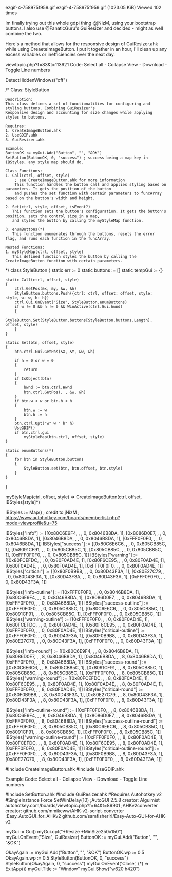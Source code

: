 ezgif-4-758975f959.gif
ezgif-4-758975f959.gif (1023.05 KiB) Viewed 102 times

Im finally trying out this whole gdpi thing @jNizM, using your bootstrap buttons.
I also use @FanaticGuru's GuiResizer and decided - might as well combine the two.

Here's a method that allows for the responsive design of GuiResizer.ahk while using CreaeteImageButton. I put it together in an hour, I'll clean up any excess variables or inefficiencies over the next day.

viewtopic.php?f=83&t=113921
Code: Select all - Collapse View - Download - Toggle Line numbers

DetectHiddenWindows("off")

/*
    Class: StyleButton

    Description:
    This class defines a set of functionalities for configuring and styling buttons. Combining GuiResizer's
    Responsive design and accounting for size changes while applying styles to buttons.

    Requires:
    1. CreateImageButton.ahk
    2. UseGDIP.ahk
    3. GuiResizer.ahk

    Example:
    ButtonOK := myGui.Add("Button", "", "&OK")
    SetButton(ButtonOK, 0, "success") ; success being a map key in IBStyles, any style map should do. 

    Class Functions:
    1. Call(ctrl, offset, style)
        ; see CreateImageButton.ahk for more information
        This function handles the button call and applies styling based on parameters. It gets the position of the button
        and pushes the set function with certain parameters to funcArray based on the button's width and height.

    2. Set(ctrl, style, offset, isEvent?)
       This function sets the button's configuration. It gets the button's position, sets the control size in a map,
       and styles the button by calling the myStyleMap function.

    3. enumButtons(*)
       This function enumerates through the buttons, resets the error flag, and runs each function in the funcArray.

    Nested Functions:
    1. myStyleMap(ctrl, offset, style)
       This defined function styles the button by calling the CreateImageButton function with certain parameters.



*/
class StyleButton
{
    static err := 0
    static buttons := []
    static tempGui := {}
    
    static Call(ctrl, offset, style)
    {
        ctrl.GetPos(&x, &y, &w, &h)
        StyleButton.buttons.Push({ctrl: ctrl, offset: offset, style: style, w: w, h: h})
        ctrl.Gui.OnEvent("Size", StyleButton.enumButtons)
        if w != 0 && h != 0 && WinActive(ctrl.Gui.hwnd)
        {
            StyleButton.Set(StyleButton.buttons[StyleButton.buttons.Length], offset, style)
        }
    }

    static Set(btn, offset, style)
    { 
        btn.ctrl.Gui.GetPos(&X, &Y, &w, &h)

        if h = 0 or w = 0
        {
            return
        }
        if IsObject(btn)
        {
            hwnd := btn.ctrl.Hwnd
            btn.ctrl.GetPos(, , &w, &h)
        }
        if btn.w < w or btn.h < h
        {
            btn.w := w
            btn.h := h
        }
        btn.ctrl.Opt("w" w " h" h)
        UseGDIP()
        if btn.ctrl.gui
            myStyleMap(btn.ctrl, offset, style)
    }

    static enumButtons(*)
    {
        for btn in StyleButton.buttons
        {
            StyleButton.set(btn, btn.offset, btn.style)
        }
    }
}

myStyleMap(ctrl, offset, style) => CreateImageButton(ctrl, offset, IBStyles[style]*)


IBStyles := Map()
; credit to jNizM
; https://www.autohotkey.com/boards/memberlist.php?mode=viewprofile&u=75  

IBStyles["info"] := [[0x80C6E9F4, , , 0, 0x8046B8DA, 1], [0x8086D0E7, , , 0, 0x8046B8DA, 1], [0x8046B8DA, , , 0, 0x8046B8DA, 1], [0xFFF0F0F0, , , 0, 0x8046B8DA, 1]]
IBStyles["success"] := [[0x80C6E6C6, , , 0, 0x805CB85C, 1], [0x8091CF91, , , 0, 0x805CB85C, 1], [0x805CB85C, , , 0, 0x805CB85C, 1], [0xFFF0F0F0, , , 0, 0x805CB85C, 1]]
IBStyles["warning"] := [[0x80FCEFDC, , , 0, 0x80F0AD4E, 1], [0x80F6CE95, , , 0, 0x80F0AD4E, 1], [0x80F0AD4E, , , 0, 0x80F0AD4E, 1], [0xFFF0F0F0, , , 0, 0x80F0AD4E, 1]]
IBStyles["critical"] := [[0x80F0B9B8, , , 0, 0x80D43F3A, 1], [0x80E27C79, , , 0, 0x80D43F3A, 1], [0x80D43F3A, , , 0, 0x80D43F3A, 1], [0xFFF0F0F0, , , 0, 0x80D43F3A, 1]]

IBStyles["info-outline"] := [[0xFFF0F0F0, , , 0, 0x8046B8DA, 1], [0x80C6E9F4, , , 0, 0x8046B8DA, 1], [0x8086D0E7, , , 0, 0x8046B8DA, 1], [0xFFF0F0F0, , , 0, 0x8046B8DA, 1]]
IBStyles["success-outline"] := [[0xFFF0F0F0, , , 0, 0x805CB85C, 1], [0x80C6E6C6, , , 0, 0x805CB85C, 1], [0x8091CF91, , , 0, 0x805CB85C, 1], [0xFFF0F0F0, , , 0, 0x805CB85C, 1]]
IBStyles["warning-outline"] := [[0xFFF0F0F0, , , 0, 0x80F0AD4E, 1], [0x80FCEFDC, , , 0, 0x80F0AD4E, 1], [0x80F6CE95, , , 0, 0x80F0AD4E, 1], [0xFFF0F0F0, , , 0, 0x80F0AD4E, 1]]
IBStyles["critical-outline"] := [[0xFFF0F0F0, , , 0, 0x80D43F3A, 1], [0x80F0B9B8, , , 0, 0x80D43F3A, 1], [0x80E27C79, , , 0, 0x80D43F3A, 1], [0xFFF0F0F0, , , 0, 0x80D43F3A, 1]]

IBStyles["info-round"] := [[0x80C6E9F4, , , 8, 0x8046B8DA, 1], [0x8086D0E7, , , 8, 0x8046B8DA, 1], [0x8046B8DA, , , 8, 0x8046B8DA, 1], [0xFFF0F0F0, , , 8, 0x8046B8DA, 1]]
IBStyles["success-round"] := [[0x80C6E6C6, , , 8, 0x805CB85C, 1], [0x8091CF91, , , 8, 0x805CB85C, 1], [0x805CB85C, , , 8, 0x805CB85C, 1], [0xFFF0F0F0, , , 8, 0x805CB85C, 1]]
IBStyles["warning-round"] := [[0x80FCEFDC, , , 8, 0x80F0AD4E, 1], [0x80F6CE95, , , 8, 0x80F0AD4E, 1], [0x80F0AD4E, , , 8, 0x80F0AD4E, 1], [0xFFF0F0F0, , , 8, 0x80F0AD4E, 1]]
IBStyles["critical-round"] := [[0x80F0B9B8, , , 8, 0x80D43F3A, 1], [0x80E27C79, , , 8, 0x80D43F3A, 1], [0x80D43F3A, , , 8, 0x80D43F3A, 1], [0xFFF0F0F0, , , 8, 0x80D43F3A, 1]]

IBStyles["info-outline-round"] := [[0xFFF0F0F0, , , 8, 0x8046B8DA, 1], [0x80C6E9F4, , , 8, 0x8046B8DA, 1], [0x8086D0E7, , , 8, 0x8046B8DA, 1], [0xFFF0F0F0, , , 8, 0x8046B8DA, 1]]
IBStyles["success-outline-round"] := [[0xFFF0F0F0, , , 8, 0x805CB85C, 1], [0x80C6E6C6, , , 8, 0x805CB85C, 1], [0x8091CF91, , , 8, 0x805CB85C, 1], [0xFFF0F0F0, , , 8, 0x805CB85C, 1]]
IBStyles["warning-outline-round"] := [[0xFFF0F0F0, , , 8, 0x80F0AD4E, 1], [0x80FCEFDC, , , 8, 0x80F0AD4E, 1], [0x80F6CE95, , , 8, 0x80F0AD4E, 1], [0xFFF0F0F0, , , 8, 0x80F0AD4E, 1]]
IBStyles["critical-outline-round"] := [[0xFFF0F0F0, , , 8, 0x80D43F3A, 1], [0x80F0B9B8, , , 8, 0x80D43F3A, 1], [0x80E27C79, , , 8, 0x80D43F3A, 1], [0xFFF0F0F0, , , 8, 0x80D43F3A, 1]]

#Include CreateImageButton.ahk
#Include UseGDIP.ahk

Example
Code: Select all - Collapse View - Download - Toggle Line numbers

#Include SetButton.ahk
#Include GuiResizer.ahk
#Requires Autohotkey v2
#SingleInstance Force
SetWinDelay(10)
;AutoGUI 2.5.8 creator: Alguimist autohotkey.com/boards/viewtopic.php?f=64&t=89901
;AHKv2converter creator: github.com/mmikeww/AHK-v2-script-converter
;Easy_AutoGUI_for_AHKv2 github.com/samfisherirl/Easy-Auto-GUI-for-AHK-v2

myGui := Gui()
myGui.opt("+Resize +MinSize250x150")
myGui.OnEvent("Size", GuiResizer)
ButtonOK := myGui.Add("Button", "", "&OK")

OkayAgain := myGui.Add("Button", "", "&OK")
ButtonOK.wp := 0.5
OkayAgain.wp := 0.5
StyleButton(ButtonOK, 0, "success")
StyleButton(OkayAgain, 0, "success")
myGui.OnEvent('Close', (*) => ExitApp())
myGui.Title := "Window"
myGui.Show("w620 h420")


